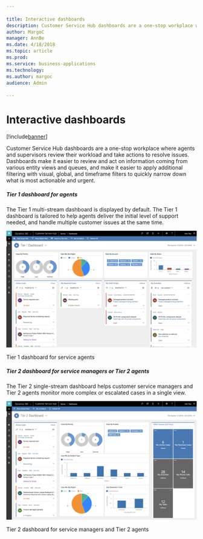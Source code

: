 ```yaml
---

title: Interactive dashboards
description: Customer Service Hub dashboards are a one-stop workplace where agents and supervisors review their workload and take actions to resolve issues.
author: MargoC
manager: AnnBe
ms.date: 4/18/2018
ms.topic: article
ms.prod: 
ms.service: business-applications
ms.technology: 
ms.author: margoc
audience: Admin

---
```

#  Interactive dashboards




[!include[banner](../../../includes/banner.md)]

Customer Service Hub dashboards are a one-stop workplace where agents and
supervisors review their workload and take actions to resolve issues. Dashboards
make it easier to review and act on information coming from various entity views
and queues, and make it easier to apply additional filtering with visual,
global, and timeframe filters to quickly narrow down what is most actionable and
urgent.

##### Tier 1 dashboard for agents

The Tier 1 multi-stream dashboard is displayed by default. The Tier 1 dashboard
is tailored to help agents deliver the initial level of support needed, and
handle multiple customer issues at the same time. 

![A screenshot of a Tier 1 dashboard for service agents](media/interactive-dashboards-1.png "A screenshot of a Tier 1 dashboard for service agents")
<!-- picture -->


Tier 1 dashboard for service agents

##### Tier 2 dashboard for service managers or Tier 2 agents

The Tier 2 single-stream dashboard helps customer service managers and Tier 2
agents monitor more complex or escalated cases in a single view. 

![A screenshot of a Tier 2 dashboard for service managers and Tier 2 agents](media/interactive-dashboards-2.png "A screenshot of a Tier 2 dashboard for service managers and Tier 2 agents")
<!-- picture -->


Tier 2 dashboard for service managers and Tier 2 agents


